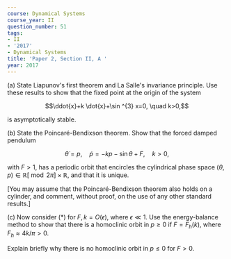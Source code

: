 ```yaml
---
course: Dynamical Systems
course_year: II
question_number: 51
tags:
- II
- '2017'
- Dynamical Systems
title: 'Paper 2, Section II, A '
year: 2017
---
```




(a) State Liapunov's first theorem and La Salle's invariance principle. Use these results to show that the fixed point at the origin of the system

$$\ddot{x}+k \dot{x}+\sin ^{3} x=0, \quad k>0,$$

is asymptotically stable.

(b) State the Poincaré-Bendixson theorem. Show that the forced damped pendulum

$$\dot{\theta}=p, \quad \dot{p}=-k p-\sin \theta+F, \quad k>0,$$

with $F>1$, has a periodic orbit that encircles the cylindrical phase space $(\theta, p) \in \mathbb{R}[\bmod 2 \pi] \times \mathbb{R}$, and that it is unique.

[You may assume that the Poincaré-Bendixson theorem also holds on a cylinder, and comment, without proof, on the use of any other standard results.]

(c) Now consider $(*)$ for $F, k=O(\epsilon)$, where $\epsilon \ll 1$. Use the energy-balance method to show that there is a homoclinic orbit in $p \geqslant 0$ if $F=F_{h}(k)$, where $F_{h} \approx 4 k / \pi>0$.

Explain briefly why there is no homoclinic orbit in $p \leqslant 0$ for $F>0$.